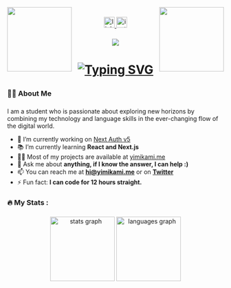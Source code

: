 <img align="right" height="150" src="https://portfolio.yimikami.me/me.png"  />
<img align="left" height="150" src="https://www.codedex.io/api/petStatus?user=yimikami"  />

###

<div align="center">
  <a href="https://www.linkedin.com/in/yusufkaahya/" target="_blank">
    <img src="https://img.shields.io/static/v1?message=LinkedIn&logo=linkedin&label=&color=0077B5&logoColor=white&labelColor=&style=for-the-badge" height="25" alt="linkedin logo"  />
  </a>
  <a href="https://www.instagram.com/yusufkaahya/" target="_blank">
    <img src="https://img.shields.io/static/v1?message=Instagram&logo=instagram&label=&color=E4405F&logoColor=white&labelColor=&style=for-the-badge" height="25" alt="instagram logo"  />
  </a>
</div>

###

<div align="center">
  <img src="https://visitor-badge.laobi.icu/badge?page_id=yimikami.yimikami&"  />
</div>


###

<h1 align="center">
  
[![Typing SVG](https://readme-typing-svg.demolab.com?font=Roboto&weight=700&size=30&pause=1000&color=FFFFFF&center=true&random=false&width=435&lines=Hi%2C+I'm+Yusuf+%F0%9F%91%8B)](https://yimikami.me/)
</h1>

###

<h3 align="left">🧑‍💻  About Me</h3>

###

<p align="left">
I am a student who is passionate about exploring new horizons by combining my technology and language skills in the ever-changing flow of the digital world.
</p>

- 🔭 I’m currently working on [Next Auth v5](https://github.com/Yimikami/next-auth-v5)
- 📚 I’m currently learning **React and Next.js**
- 👨‍💻 Most of my projects are available at [yimikami.me](https://yimikami.me)
- 💬 Ask me about **anything, if I know the answer, I can help :)**
- 📫 You can reach me at **[hi@yimikami.me](mailto:hi@yimikami.me)** or on **[Twitter](https://x.com/yusufkaahya)**
- ⚡ Fun fact: **I can code for 12 hours straight.**


###

<h3 align="left">🔥   My Stats :</h3>

###

<div align="center">
  <img src="https://github-readme-stats.vercel.app/api?username=yimikami&hide_title=true&hide_rank=false&show_icons=true&include_all_commits=true&count_private=true&disable_animations=false&theme=dracula&locale=en&hide_border=false&order=1" height="150" alt="stats graph"  />
  <img src="https://github-readme-stats.vercel.app/api/top-langs?username=yimikami&locale=en&hide_title=false&layout=compact&card_width=320&langs_count=5&theme=dracula&hide_border=false&order=2" height="150" alt="languages graph"  />
</div>

###
